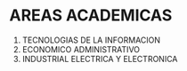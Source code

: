 # AREAS ACADEMICAS
1. TECNOLOGIAS DE LA INFORMACION
2. ECONOMICO ADMINISTRATIVO
3. INDUSTRIAL ELECTRICA Y ELECTRONICA
